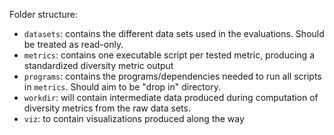 Folder structure:
- `datasets`: contains the different data sets used in the evaluations. Should be treated as read-only.
- `metrics`: contains one executable script per tested metric, producing a standardized diversity metric output
- `programs`: contains the programs/dependencies needed to run all scripts in `metrics`. Should aim to be "drop in" directory.
- `workdir`: will contain intermediate data produced during computation of diversity metrics from the raw data sets.
- `viz`: to contain visualizations produced along the way